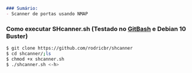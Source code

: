 ```markdown
### Sumário:
- Scanner de portas usando NMAP
```

### Como executar SHcanner.sh (Testado no [GitBash](https://git-scm.com/downloads) e Debian 10 Buster)
```bash
$ git clone https://github.com/rodricbr/shcanner
$ cd shcanner/;ls
$ chmod +x shcanner.sh
$ ./shcanner.sh <-h>
```
